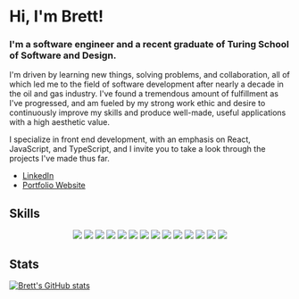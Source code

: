 # Hi, I'm Brett!

### I'm a software engineer and a recent graduate of Turing School of Software and Design. 

I'm driven by learning new things, solving problems, and collaboration, all of which led me to the field of software development after nearly a decade in the oil and gas industry. I've found a tremendous amount of fulfillment as I've progressed, and am fueled by my strong work ethic and desire to continuously improve my skills and produce well-made, useful applications with a high aesthetic value.

I specialize in front end development, with an emphasis on React, JavaScript, and TypeScript, and I invite you to take a look through the projects I've made thus far. 

- [LinkedIn](https://www.linkedin.com/in/brett-kuhn/)
- [Portfolio Website](https://bakportfolio.netlify.app/)

## Skills
<p align="Center">
  <img src="https://img.shields.io/badge/-TypeScript-3178C6?style=for-the-badge&logo=typescript&logoColor=white" />
  <img src="https://img.shields.io/badge/-JavaScript-F7DF1E?style=for-the-badge&logo=javascript&logoColor=black" />
  <img src="https://img.shields.io/badge/-React-61DAFB?style=for-the-badge&logo=react&logoColor=black" />
  <img src="https://img.shields.io/badge/-React%20Router-CA4245?style=for-the-badge&logo=react-router&logoColor=black" />
  <img src="https://img.shields.io/badge/-CSS-1572B6?style=for-the-badge&logo=css3&logoColor=black" />
  <img src="https://img.shields.io/badge/-Tailwind%20CSS-06B6D4?style=for-the-badge&logo=tailwind-css&logoColor=white" />
  <img src="https://img.shields.io/badge/-Cypress-17202C?style=for-the-badge&logo=cypress&logoColor=white" />
  <img src="https://img.shields.io/badge/-Mocha-8D6748?style=for-the-badge&logo=mocha&logoColor=white" />
  <img src="https://img.shields.io/badge/-Chai-A30701?style=for-the-badge&logo=chai&logoColor=white" />
  <img src="https://img.shields.io/badge/-Apollo%20GraphQL-311C87?style=for-the-badge&logo=apollo-graphql&logoColor=white" />
  <img src="https://img.shields.io/badge/-HTML5-E34F26?style=for-the-badge&logo=html5&logoColor=white" />
  <img src="https://img.shields.io/badge/-Vite-646CFF?style=for-the-badge&logo=vite&logoColor=white" />
  <img src="https://img.shields.io/badge/-Netlify-00C7B7?style=for-the-badge&logo=netlify&logoColor=black" />
  <img src="https://img.shields.io/badge/-Miro-050038?style=for-the-badge&logo=miro&logoColor=white" />
</p>

## Stats
[![Brett's GitHub stats](https://github-readme-stats.vercel.app/api?username=bkuhn2&show_icons=true&theme=onedark)](https://github.com/anuraghazra/github-readme-stats)

<!--
**bkuhn2/bkuhn2** is a ✨ _special_ ✨ repository because its `README.md` (this file) appears on your GitHub profile.

Here are some ideas to get you started:

- 🔭 I’m currently working on ...
- 🌱 I’m currently learning ...
- 👯 I’m looking to collaborate on ...
- 🤔 I’m looking for help with ...
- 💬 Ask me about ...
- 📫 How to reach me: ...
- 😄 Pronouns: ...
- ⚡ Fun fact: ...
-->
